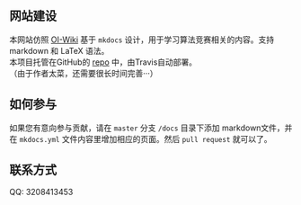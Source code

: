 ## 网站建设
本网站仿照 [OI-Wiki](https://oi-wiki.org/) 基于 `mkdocs` 设计，用于学习算法竞赛相关的内容。支持 markdown 和 LaTeX 语法。  
本项目托管在GitHub的 [repo](https://github.com/LyuLumos/Demo-of-CUC-acmwiki.io) 中，由Travis自动部署。  
（由于作者太菜，还需要很长时间完善···）

## 如何参与
如果您有意向参与贡献，请在 `master` 分支 `/docs` 目录下添加 markdown文件，并在 `mkdocs.yml` 文件内容里增加相应的页面。然后 `pull request` 就可以了。

## 联系方式
QQ: 3208413453